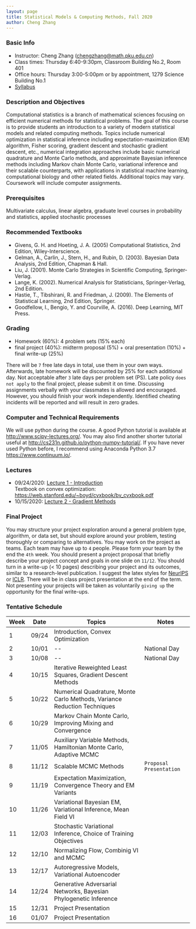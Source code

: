 ```yaml
---
layout: page
title: Statistical Models & Computing Methods, Fall 2020
author: Cheng Zhang
---
```



### Basic Info
- Instructor: Cheng Zhang (<chengzhang@math.pku.edu.cn>)
- Class times: Thursday 6:40-9:30pm, Classroom Building No.2, Room 401  
- Office hours: Thursday 3:00-5:00pm or by appointment, 1279 Science Building No.1
- [Syllabus]({{sites.baseurl}}/courses/Syllabus-smcm-f20.pdf)

### Description and Objectives
Computational statistics is a branch of mathematical sciences focusing on efficient numerical methods for statistical problems. The goal of this course is to provide students an introduction to a variety of modern statistical models and related computing methods. Topics include numerical optimization in statistical inference including expectation-maximization (EM) algorithm, Fisher scoring, gradient descent and stochastic gradient descent, etc., numerical integration approaches include basic numerical quadrature and Monte Carlo methods, and approximate Bayesian inference methods including Markov chain Monte Carlo, variational inference and their scalable counterparts, with applications in statistical machine learning, computational biology and other related fields. Additional topics may vary. Coursework will include computer assignments.

### Prerequisites
Multivariate calculus, linear algebra, graduate level courses in probability and statistics, applied stochastic processes

### Recommended Textbooks
- Givens, G. H. and Hoeting, J. A. (2005) Computational Statistics, 2nd Edition, Wiley-Interscience.
- Gelman, A., Carlin, J., Stern, H., and Rubin, D. (2003). Bayesian Data Analysis, 2nd Edition, Chapman & Hall.
- Liu, J. (2001). Monte Carlo Strategies in Scientific Computing, Springer-Verlag.
- Lange, K. (2002). Numerical Analysis for Statisticians, Springer-Verlag, 2nd Edition.
- Hastie, T., Tibshirani, R. and Friedman, J. (2009). The Elements of Statistical Learning, 2nd Edition, Springer.
- Goodfellow, I., Bengio, Y. and Courville, A. (2016). Deep Learning, MIT Press.

### Grading
- Homework (60%): 4 problem sets (15% each)
- final project (40%): midterm proposal (5%) + oral presentation (10%) + final write-up (25%)

There will be `7` free late days in total, use them in your own ways. Afterwards, late homework will be discounted by 25% for each additional day. Not acceptable after `3` late days per problem set (PS). Late policy `does not apply` to the final project, please submit it on time. Discussing assignments verbally with your classmates is allowed and encouraged. However, you should finish your work independently. Identified cheating incidents will be reported and will result in zero grades.

### Computer and Technical Requirements

We will use python during the course. A good Python tutorial is available at <http://www.scipy-lectures.org/>. You may also find another shorter tutorial useful at <http://cs231n.github.io/python-numpy-tutorial/>. If you have never used Python before, I recommend using Anaconda Python 3.7 <https://www.continuum.io/>.

### Lectures
- 09/24/2020: [Lecture 1 - Introduction]({{sites.baseurl}}/static/slides/smcm_fall20/lec01.pdf)  
  Textbook on convex optimization: <https://web.stanford.edu/~boyd/cvxbook/bv_cvxbook.pdf>
- 10/15/2020: [Lecture 2 - Gradient Methods]({{sites.baseurl}}/static/slides/smcm_fall20/lec02.pdf)

### Final Project
You may structure your project exploration around a general problem type, algorithm, or data set, but should explore around your problem, testing thoroughly or comparing to alternatives. You may work on the project as teams. Each team may have up to `4` people. Please form your team by the end the `4th` week. You should present a project proposal that briefly describe your project concept and goals in one slide on `11/12`. You should turn in a write-up (< 10 pages) describing your project and its outcomes, similar to a research-level publication. I suggest the latex styles for [NeurIPS](https://nips.cc/Conferences/2019/PaperInformation/StyleFiles) or [ICLR](https://iclr.cc/Conferences/2019/CallForPapers). There will be in class project presentation at the end of the term. Not presenting your projects will be taken as voluntarily `giving up` the opportunity for the final write-ups.

### Tentative Schedule

| Week  | Date | Topics       |    Notes   |
| ----- |------| -----        |   -----    |
| 1     |09/24 | Introduction, Convex Optimization|            |
| 2     |10/01 | -- | National Day  |
| 3     |10/08 | -- | National Day  | 
| 4     |10/15 | Iterative Reweighted Least Squares, Gradient Descent Methods|   |
| 5     |10/22 | Numerical Quadrature, Monte Carlo Methods, Variance Reduction Techniques|   |
| 6     |10/29 | Markov Chain Monte Carlo, Improving Mixing and Convergence|     |
| 7     |11/05 | Auxiliary Variable Methods, Hamiltonian Monte Carlo, Adaptive MCMC|     |
| 8     |11/12 | Scalable MCMC Methods  |  `Proposal Presentation`  |
| 9     |11/19 | Expectation Maximization, Convergence Theory and EM Variants |       |     
| 10    |11/26 | Variational Bayesian EM, Variational Inference, Mean Field VI |      |
| 11    |12/03 | Stochastic Variational Inference, Choice of Training Objectives|      |
| 12    |12/10 | Normalizing Flow, Combinig VI and MCMC |          |
| 13    |12/17 | Autoregressive Models, Variational Autoencoder |       |
| 14    |12/24 | Generative Adversarial Networks, Bayesian Phylogenetic Inference |     |
| 15    |12/31 | Project Presentation  |    |
| 16    |01/07 | Project Presentation  |    |